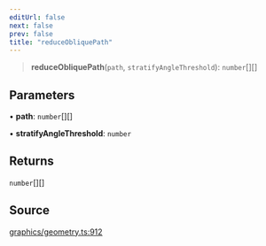 ```yaml
---
editUrl: false
next: false
prev: false
title: "reduceObliquePath"
---
```


> **reduceObliquePath**(`path`, `stratifyAngleThreshold`): `number`[][]

## Parameters

• **path**: `number`[][]

• **stratifyAngleThreshold**: `number`

## Returns

`number`[][]

## Source

[graphics/geometry.ts:912](https://github.com/dgmjs/dgmjs/blob/main/packages/core/src/graphics/geometry.ts#L912)
